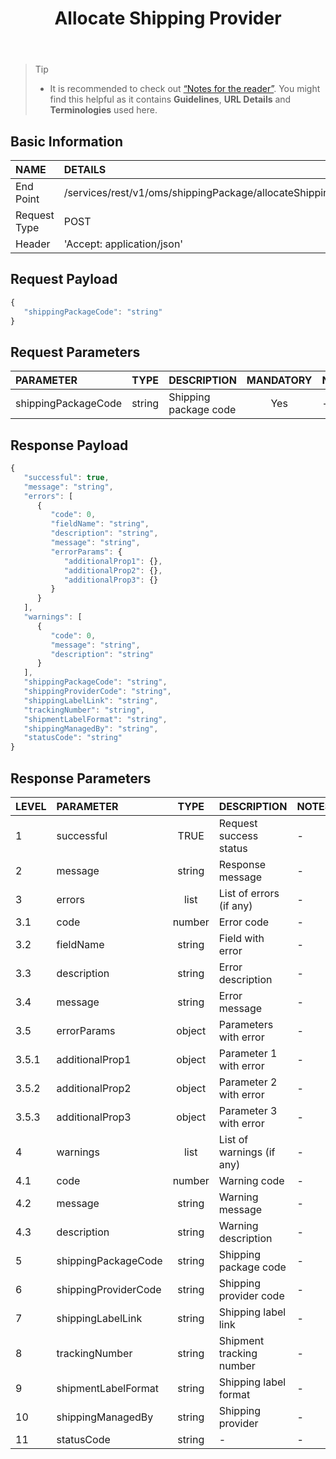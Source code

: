 ﻿---
id: allocateshippingprovider
title: Allocate Shipping Provider
permalink: docs/allocateshippingprovider.html
---

>Tip
>
> - It is recommended to check out [“Notes for the reader”](/docs/notes-for-reader.html). You might find this helpful as it contains **Guidelines**, **URL Details** and **Terminologies** used here.

## Basic Information

| NAME             | DETAILS                                                                 | 
| :----------------| :---------------------------------------------------------------------  | 
| End Point        | /services/rest/v1/oms/shippingPackage/allocateShippingProvider                         | 
| Request Type     | POST                                                                     | 
| Header           | 'Accept: application/json'                                               |     




## Request Payload

```js
{
   "shippingPackageCode": "string"
}
```

## Request Parameters

| PARAMETER           | TYPE   | DESCRIPTION           | MANDATORY  | NOTES | 
|:--------------------|:------:|:----------------------|:----------:|:------| 
| shippingPackageCode | string | Shipping package code | Yes        | -     | 
 
 
 
 


## Response Payload

```js
{
   "successful": true,
   "message": "string",
   "errors": [
      {
         "code": 0,
         "fieldName": "string",
         "description": "string",
         "message": "string",
         "errorParams": {
            "additionalProp1": {},
            "additionalProp2": {},
            "additionalProp3": {}
         }
      }
   ],
   "warnings": [
      {
         "code": 0,
         "message": "string",
         "description": "string"
      }
   ],
   "shippingPackageCode": "string",
   "shippingProviderCode": "string",
   "shippingLabelLink": "string",
   "trackingNumber": "string",
   "shipmentLabelFormat": "string",
   "shippingManagedBy": "string",
   "statusCode": "string"
}
```

## Response Parameters

| LEVEL | PARAMETER            | TYPE   | DESCRIPTION               | NOTES | 
|:------|:---------------------|:------:|:--------------------------|:------| 
| 1     | successful           | TRUE   | Request success status    | -     | 
| 2     | message              | string | Response message          |  -    | 
| 3     | errors               | list   | List of errors (if any)   | -     | 
| 3.1   | code                 | number | Error code                | -     | 
| 3.2   | fieldName            | string | Field with error          | -     | 
| 3.3   | description          | string | Error description         | -     | 
| 3.4   | message              | string | Error message             | -     | 
| 3.5   | errorParams          | object | Parameters with error     | -     | 
| 3.5.1 | additionalProp1      | object | Parameter 1 with error    | -     | 
| 3.5.2 | additionalProp2      | object | Parameter 2 with error    | -     | 
| 3.5.3 | additionalProp3      | object | Parameter 3 with error    | -     | 
| 4     | warnings             | list   | List of warnings (if any) | -     | 
| 4.1   | code                 | number | Warning code              | -     | 
| 4.2   | message              | string | Warning message           | -     | 
| 4.3   | description          | string | Warning description       | -     | 
| 5     | shippingPackageCode  | string | Shipping package code     | -     | 
| 6     | shippingProviderCode | string | Shipping provider code    | -     | 
| 7     | shippingLabelLink    | string | Shipping label link       | -     | 
| 8     | trackingNumber       | string | Shipment tracking number  | -     | 
| 9     | shipmentLabelFormat  | string | Shipping label format     | -     | 
| 10    | shippingManagedBy    | string | Shipping provider         | -     | 
| 11    | statusCode           | string | -                         | -     | 
 

 




